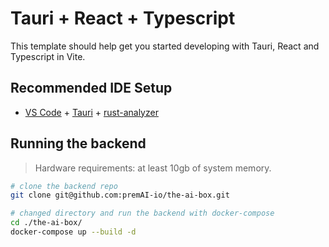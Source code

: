 # Tauri + React + Typescript

This template should help get you started developing with Tauri, React and Typescript in Vite.

## Recommended IDE Setup

- [VS Code](https://code.visualstudio.com/) + [Tauri](https://marketplace.visualstudio.com/items?itemName=tauri-apps.tauri-vscode) + [rust-analyzer](https://marketplace.visualstudio.com/items?itemName=rust-lang.rust-analyzer)

## Running the backend

> Hardware requirements: at least 10gb of system memory.

```bash
# clone the backend repo
git clone git@github.com:premAI-io/the-ai-box.git

# changed directory and run the backend with docker-compose
cd ./the-ai-box/
docker-compose up --build -d
```
